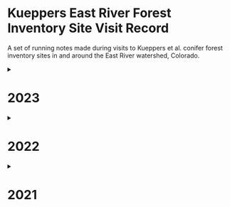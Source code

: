 # Kueppers East River Forest Inventory Site Visit Record

A set of running notes made during visits to Kueppers et al. conifer forest inventory sites in and around the East River watershed, Colorado. 

<details>
    <summary>
        <h1>2023</h1>
    </summary>
<p>

## 8/9/2023
### XX-PLN2
Arrived: NA
Exited: NA
Personnel: Worsham, MT Powell, Sewanee

Mortality survey. Also repaired soil VWC logger and HOBO air T/RH cable. 

## 8/8/2023
### ER-APU1 

Mortality survey. Downloaded DTP data.

## 8/7/2023
### ER-BME1

Sensor data download and maintenance. 

### ER-BME3  

Mortality survey. Downloaded VWC data.

## 8/4/2023
### SR-PVG1
Arrived: NA
Exited: NA
Personnel: Worsham, MT Powell

Sensor data download and maintenance. Site in poor shape due to heavy snow. Snow finally gone. 

### ER-APU1
Arrived: 09:45  
Exited: 11:50  
Personnel: Worsham, MT Powell  

Sensor data download and maintenance. Set lines for mortality survey. 3 tags and collars found on the ground

- 7344 - hung on dead tree at S edge of plot
- 7065 - left in place on the ground

## 8/3/2023
### ER-APL1
Arrived: 09:30  
Exited: 15:00  
Personnel: Worsham, MT Powell, Frazee

Reinventory. Complete. All stems located and measured. Full records.

## 8/2/2023
### ER-APL1
Arrived: NA 
Exited: NA  
Personnel: Worsham, Dashpute, Budoff-Corujo, MT Powell, Frazee

Reinventory. Also repaired HOBO mount with new style. No data download.

## 8/1/2023
### ER-APL1
Arrived: NA  
Exited: NA  
Personnel: Worsham  
Set lines for reinventory. No inventory–storms.

### CC-CVS1
Arrived: NA  
Exited: NA  
Personnel: Worsham 

Sensor maintenance.

## 7/22/2023
### CC-CVS1 
Arrived: NA
Exited: NA
Personnel: Worsham

Sensor maintenance and data download. 

## 7/21/2023
### ER-APL1
Arrived: NA
Exited: NA
Personnel: Worsham

Soil sampling for HYPROP. 

- Dug to 15 cm 
- Loamy soil 
- Some metasedimentary stones 1-2 cm
- Removed sample at 17:25. Check SM records.

### ER-GT1
Arrived: NA  
Exited: NA  
Personnel: Worsham  

Soil sampling for HYPROP. 

- Dug to 18 cm
- Hammered ring into flat surface
- Some stones at 2-3 cm down
- Clay-loam, more sand and decomposing granodiorite than at ER-BME1
- Removed sample at 16:15. Check SM data
- Distance to logger: 1.6 m

### ER-BME1
Arrived: NA  
Exited: NA  
Personnel: Worsham  

Soil sampling for HYPROP. 

- Dug to 18 cm
- Exposed flat soil surface
- Hammered ring with rubber mallet until flush with bottom
- Soil = clay-loam, 0% rocks and stones
- MOIST!
- Removed sample at 15:30. Check SM records.
- Distance to SM logger: 5.0 m 

## 7/20/2023
### SG-NES2
Arrived: NA
Exited: NA
Personnel: Worsham, MT Powell, Dashpute, Budoff-Corujo, Frazee  

Re-inventory Day 1 + coring PICO. Only got a handful of PICO, trying to keep up with inventory pace and dealing with storm. Field data in `EastRiver_Coring_Field_Data_2022-2023.`

## 7/18/2023
### SG-SES1
Arrived: 15:10 
Exited: 17:00
Personnel: Worsham

Soil sampling for HYPROP. Protocol:

- Dug pit to 15 cm
- Exposed flat surface at bottom
- Using a rubber mallet, hammered sampling ring to flush with soil surface
- Used trowel to dig out soil around ring
- Pulled out ring, using trowel to preserve soil at bottom, and leaving some soil mounded on top
- Cut mound so soil level was flush with edge of ring
- Soil was extremely dry and somewhat rocky: may have lost some soil or disrupted pore structure especially near the bottom of the sample 
- Removed sample at 16:35. Check SM records.
- Distance to logger: 3.2 m

Notes: 
- Had to dig 3 pits and refill 2
- First tried to hammer without plastic top on top of ring, and soil bounced out with hammering
- Also tried extracting ring without trowel assist, and soil all poured out
- In second pit, tried using trowel to assist extraction, but still lost a lot of soil
- Conclusion was that I needed to dig down well below the bottom of the ring to pull ring and soil out with minimal disturbance

### SG-NES1
Arrived: 14:00
Exited: 14:35
Personnel: Worsham

Sensor data download. Site in decent shape. Very little to remove. 

## 7/16/2023
### CC-CVS1
Arrived: 16:00  
Exited: 17:00  
Personnel: Worsham, Dashpute  

Sensor data download. Site in poor shape.

## 6/17/23
### XX-PLN2
Arrived: 09:40  
Exited: 10:50  
Personnel: Worsham  

Sensor data download. Site in great shape.

## 6/13/23
### SG-SWR1
Arrived: 11:00
Exited: 12:30  
Personnel: Worsham, Kueppers, Budoff-Corujo, Talavera, Sanchez  

Sensor data download and scouting for sapflux installation. Site in good shape. 

## 6/12/23
### ER-GT1
Arrived: 12:10  
Exited: 12:45  
Personnel: Worsham, Budoff-Corujo  
Sensor data download. Site in OK shape. 

### ER-APL1  
Arrived: 10:00  
Exited: 11:00  
Personnel: Worsham, Budoff-Corujo  
Sensor data download and maintenance. Site in OK shape. Even more deadfall than I recall from last year. Hard-hit defoliated trees from August 2022 mostly seem to have revived, survived. Some new green growth evident on defoliated branches.
## 6/11/23
### SR-PVG1
Arrived: 16:20  
Exited: 17:10  
Personnel: Worsham  
Sensor data download and maintenance. Thwarted due to snow. 

</p>
</details>

<details>
    <summary>
        <h1>2022</h1>
    </summary>
<p>
    
## 9/24/22
### XX-CAR3  
Arrived: NA  
Exited: NA  
Personnel: Worsham  
Sensor data download and maintenance. Even more animal damage than in August. Had to replace a bunch of stuff...  

### SG-SWR1
Arrived: 12:10  
Exited: 13:00  
Personnel: Worsham, Wainwright  
Sensor data download and maintenance. No major changes since June. Replaced jar on one probe due to animal damage, but no issues with sensors themselves.

### SG-NES1
Arrived: 09:50  
Exited: 11:00  
Personnel: Worsham, Wainwright
Sensor data download and maintenance. Replaced several sensors. No major changes since August.

### XX-PLN2
Arrived: 07:45  
Exited: 08:15  
Personnel: Worsham  
Sensor data download and maintenance. Site in good shape. No major changes since June.

## 9/23/22
### ER-APU1
Arrived: 16:25  
Exited: 17:45 
Personnel: Worsham, Wainwright, Wielandt  
Sensor data download and maintenance. Clear day, beautiful. 

## 9/21/2
### SR-PVG1
Arrived: NA  
Exited: NA  
Personnel: Worsham  
Sensor data download and maintenance. Very rainy, cool. No major changes since August. 

### ER-BME1
Arrived: NA  
Exited: NA  
Personnel: Worsham  
Sensor data download and maintenance. HOBO cables destroyed, otherwise OK. Field-spliced HOBO cables. Replaced a few previously removed sensors. 

### ER-APL1
Arrived: 08:00  
Exited: 08:45  
Personnel: Worsham  
Sensor data download and maintenance. Site in good shape. Cool, clear. No additional significant animal damage. Potential re-growth evident on a few severely defoliated trees. 

## 9/16/22
### CC-CVS1
Arrived: NA  
Exited: NA  
Personnel: Worsham  
Sensor data download and maintenance.  

## 9/15/22
### ER-GT1
Arrived: 13:30  
Exited: 14:25  
Personnel: Worsham  
Sensor data download and maintenance. Rainy, cool. T≈10ºC

## 8/17/22
### XX-CAR3
Arrrived: 08:15  
Exited: 11:20  
Personnel: Worsham, Sewanee (4)  
Mortality survey. Rain, fog, drip. T≈60ºF. Animal damage to soil moisture logger. Plugged cables back in. Did not address bent snow probe (D85B15).  

## 8/16/22
### WG-WGM1
Arrived: 15:45  
Exited: 17:50  
Personnel: Worsham, Powell T, Davis B  
Mortality survey. Completed survey in afternoon, in < 2 hours. 

### ER-APL1
Arrived: 08:15  
Exited: 12:50  
Personnel: Worsham, Powell T, Sewanee  
Mortality survey. Complete. Took B cores from 5 trees. 

## 8/15/22
### CC-CVN1
Personnel: Powell T, Sewanee  
Mortality survey. Finished about 1/3 and descended for lightning storm. 

### CC-EMN1
Personnel: Powell T, Sewanee  
Mortality survey. Complete.

## 8/14/22
### CC-CVS1
Personnel: Powell T, Sewanee  
Mortality survey. Complete.

### CC-CVN2
Personnel: Powell T, Sewanee  
Mortality survey. Complete. 

## 8/12/22
### SG-NES1
Personnel: Powell T, Sewanee  
Mortality survey. Complete.

### SG-NES2
Personnel: Powell T, Sewanee  
Mortality survey. Complete. 

### SG-NWS1
Personnel: Powell T, Sewanee  
Completed site installation and first census. Geotagged corners.

## 8/11/22
### SG-NWS1
Arrived: 09:15  
Exited: 13:10  
Personnel: Worsham, Powell T, Powell MT, Sewanee  
Installation and first census. Very dense site. Cool, moderate moisture in morning. Did not complete. Storm built quickly in afternoon, and we descended in a hurry amid frequent lightning and thunder. 

### SG-NES1
Arrived: 11:20  
Exited: 11:40  
Personnel: Worsham  
Sensor maintenance. Reinstalled and relaunched HOBO air T/RH sensor using new mount.

## 8/10/22
### ER-APL1
Arrived: 13:20  
Exited: 15:55  
Personnel: Worsham, Powell MT, Ramsey  
Mortality survey. Partway through the first lane, Worsham started doing smaller trees on his own and recording notes in field notebook 2022-1. This covered trees with tag numbers 6304+. Light rain and some hail. Thunder. Left before finishing second lane. 

### SR-PVG1
Arrived: 08:20  
Exited: 10:45  
Personnel: Worsham, Powell MT, Ramsey
Mortality survey and sensor maintenance. Site was damp, as usual. Coral fungus and devil's fingers fruiting. Finished mortality survey quickly, as there were only about 80 trees. 

## 8/9/22
### XX-FAR1
Arrived: 09:45   
Exited: 16:00  
Personnel: Worsham, Powell MT, Sewanee (5)  
Installation and first census. About 300 trees, so moderately dense. In the upper left corner of the plot are a lot of dense pines. Otherwise clumpy. Sparse understory, and mostly fir in the smaller age classes. Somewhat dry site, lying on a local nose just above a small intermittent drainage, which was dry today. At landscape scale, the site is somewhat concave. 

### ER-BME3
Arrived: NA  
Exited: NA  
Personnel: Powell T, Sewanee (2)  
Installation and first census. Two students went to finish BME3 with Powell T. Others went to XX-FAR1. Completed inventory.

## 8/8/22
### ER-BME3
Arrived: 14:20  
Exited: 17:30  
Personnel: Powell T, Worsham, Powell MT, Sewanee (7)  
Installation and first census. Split the 10-person crew up. Three went to ER-BME3 (Powell T leading) while the rest stayed in ER-BME1 for mortality survey (Worsham leading). Installed site. Site is of moderate density and moderate moisture. Canopy is closely packed and stand is mixed age. Saw snowshoe hare. 

### ER-BME1
Arrived: 09:45  
Exited: 13:40  
Personnel: Powell T, Worsham, Powell MT, Sewanee (5)  
Mortality survey and coring. Split the 10-person crew up. Three went to ER-BME3 (Powell T leading) while the rest stayed in ER-BME1 for mortality survey (Worsham leading). Completed mortality survey in 4 hours. A couple of trees were difficult to find. Seems like a relatively low mortality rate, compared to some others we've seen. Took cores from 5 fir and 4 spruce, randomly sampled, for B cores in this series. 

## 8/7/22
### ER-GT1
Arrived: NA  
Exited: NA  
Personnel: Powell T, Powell MT, Worsham, Sewanee  
Mortality survey and coring. First plot with 7-student Sewanee crew, plus T and MT Powell. Worsham arrived from Denver a few hours after the crew started. Took cores from 5 fir and 4 spruce, randomly sampled, for B cores in this series. Inspected sensors and found damage to FC5299. 

## 7/22/22
### ER-BME3
Arrived: 09:20  
Exited: 11:10  
Personnel: Kueppers, Worsham  
Installed plot corners for inventory in August. 

## 7/19/22
### SG-NES1
Arrived: 09:45  
Exited: 13:30  
Personnel: Worsham, Henderson A, Peterson A  
Coring. No major changes in site since July. Very warm and dry. T=75ºF. Understory lush, snow gone. Less than 5% cloud cover at arrival and clear through day. Removed broken snow DTP array.

## 7/17/22
### ER-APU1
Arrived: NA  
Exited: NA  
Personnel: Worsham, Henderson A, Peterson A   
Coring. No major changes in site since June. Warm, windy and dry. All cores taken within plot boundaries.

## 7/14/22
### XX-CAR3
Arrived: 09:15  
Exited: 14:00  
Personnel: Worsham, Henderson A  
Coring. Dry site. 50% cloud cover at arrival, but clearing. Storms at 13:30. No major changes in site since June. T=70ºF. Had to go outside the plot boundaries for several ABLA and did not get a full 20. Additional trees located along N and W edges within 10 m of plot boundary. 

## 7/13/22
### SR-PVG1
Arrived: NA  
Exited: NA  
Personnel: Worsham, Kaufman E  
Coring. Site dry. Storms toward noon. Had to go outside plot boundaries for several trees. Additional trees located along N edge within 10 m of plot boundary, except 8682 at NE corner and 8688, just W of NW corner. Removed broken snow probe (D0E2CF) and broken soil probe (F69C60).

### CC-CVS1
Arrived: 08:50  
Exited: 11:00  
Personnel: Worsham, Kaufman E  
Coring. Clear morning. T≈60ºF. Site damp at arrival. Sampled out-of-plot (OOP) trees. Additional trees located along N and E edges within 10 m of plot boundary. Tagged and measured DBH, CII, canopy position for new OOP trees.

## 7/12/22
### CC-CVS1
Arrived: 09:30  
Exited: 15:45  
Personnel: Worsham  
Coring. Cored all possible trees within CC-CVS1 plot boundaries. Still need to core 9 ABLA outside plot. For a timing benchmark, was able to take A and B cores from 24 trees in 6 hours. Removed dead soil probe CD187B.

## 7/11/22
### CC-CVS1
Arrived: 13:30  
Exited: 15:30  
Personnel: Worsham  
Coring. Sampled A and B cores from 7 trees. Will likely need to sample ABLA out of plot (OOP), as there just aren't very many canopy ABLA within bounds. 

### Research Meadow
Personnel: Worsham  
Practice coring in research meadow trees. Key lessons: (1) measure sapwood depth before putting core in straw... (2) try to keep the borer vertically perpendicular to the growth angle of the tree for most accurate ring-widths.

## 6/16/22
### CC-CVS1
Arrived: 07:55  
Exited: 09:30  
Personnel: Worsham  
Sensor data download and maintenance. Took gland-to-ground and other measurements for all sensors. 

## 6/15/22
### SG-SWR1
Personnel: Worsham, Kueppers, Fauteux  
Relaunched HOBO air T/RH logger, having forgotten to do so on 6/9/21. Sampling begins at 13:00. 

### SG-NES1
Arrived: 11:10  
Exited: 11:55  
Personnel: Worsham, Kueppers  
Sensor data download and maintenance. Site mostly dry. Still some snow covering soil sensors, so did not get full GTG measurements, though all data were retrievable. 

### SG-NWS1
Arrived: NA  
Exited: NA  
Personnel: Worsham, Kueppers, Fauteux  
Site installation. Set up 4 corners for inventory in August. Did not take GPS readings. Need to do so in August. Site sits a few hundred m beyond the summit of Snodgrass and is QUITE DENSE and uneven-aged. Mild slope, a few snow-maintained gaps, fairly dry WNW facing site. Lots of ABLA and even more PIEN in understory. No PICO evident. Temperature is remarkably cool (T≈40ºF), compared to other aspects on Snodgrass, with <5% snow evident, despite much more remaining on N aspects near summit. Likely has had a short growing season historically, but now longer, as suggested by the abundance of seedlings and saplings and relatively short-statured older trees. Patchy ground cover is primarily *Vaccinium myrtillus*.

## 6/14/22
### ER-APU1  
Arrived: 10:40  
Exited: 12:30  
Personnel: Worsham, Fauteux  
Sensor data download and maintenance. Approach was very difficult for Fauteux. Took over 2 hours to access site, and scrambling was quite uncomfortable. Keep in mind for research assistants with limited experience in mountain terrain in future. 

## 6/13/22
### SR-PVG1
Arrived: NA  
Exited: NA  
Personnel: Worsham, Fauteux  

Sensor data download and maintenance. Site somewhat moist. 30% snow in plot, but no snow in contact with sensors. Lots of deadfall, likely more than in 2021. Very little ground cover, perhaps because of cattle grazing in summer/fall 2021. Sensor site in very poor condition. See maintenance records for details. 

### XX-PLN2
Arrived: 09:00 
Exited: 10:40 
Personnel: Worsham, Fateux  

Sensor data download and maintenance. Site is generally in good shape. No bends or warps on the DTP probes. Soil looks very dry. Clear day, but somewhat smoky/hazy and light wind. 

## 6/12/22
### XX-FAR1
Arrived: 07:30  
Exited: 10:00  
Personnel: Worsham, Kueppers, Fauteux  
Site installation at higher of two potential Brush Creek sites. Actually in Farris Creek drainage, so will name accordingly. It's a unique looking site. The surrounding area is some mature PIEN/ABLA but a lot of PICO interspersed. Nearby there are exclusive PICO stands and some past char still evident on deadfall and a few standing dead stems, suggesting a stand-clearing fire within the last century or so. Site itself is heavy on PICO. The slope is gentle, 5-10%, and the site is NW facing. Understory is sparse but LOTS of PIEN seedlings and saplings. Not much PIEN in the canopy, it appears, but much ABLA. E corner abuts a deep, likely intermittent drainage with some surface flow on 6/12/22. Soil is shallow, and there is abundant deadfall, especially to the N and W of the plot, including some large dead within the plot bounds. 

## 6/11/22
### ER-BME3
Arrived: NA  
Exited: NA  
Personnel: Worsham, Kueppers, Fauteux  
Site installation at third Baldy East site. Found viable site about 10 m E of original proposed plot. Still a lot of snow on the ground, so couldn't finalize corners. Will need to return to set corners in July. Used a red handkerchief for flagging. Put in 2 corner stakes where soil was exposed and geotagged all proposed corner locations, but will need to update geotags once corners are adjusted for slope and finalized. Slope angle is mild and the site faces approximately E, to the extent it has an aspect at all. Small bump or drop near center, parallel to slope. May just be a buried tree, but may want to reevaluate site for suitability after snowmelt. That soil which is exposed is very rocky, but hard to assess understory and ground cover. Need to look out for standing water and drainage after melt. PIEN and ABLA dominate the canopy in apparently equal numbers. This is a mature stand. 

### ER-BME1
Arrived: NA  
Exited: NA  
Personnel: Worsham, Kueppers, Fauteux  
Sensor data download and maintenance. Site in bad shape. See maintenance record for details.

## 6/10/22
### XX-CAR3
Personnel: Worsham, Fauteux  
Sensor data download and maintenance. Site is QUITE dry already. 0% snow. No significant mortality change. Ground cover full, extensive, green. Clear morning, T≈10ºC. Sensor site in good shape. 

### Red Mountain 1
Personnel: Worsham, Fauteux  
Scouting. Drive is 50 min + PAST the Carbon TH beyond Ohio Pass. Road is impassable approx. 3 miles from TH. Didn't attempt hike for time. Not a feasible site due to access time and constraints. 

### ER-APL1
Arrived: 14:15  
Exited: 15:00  
Personnel: Worsham  
Sensor data download and maintenance. Lots of deadfall in plot, far more than last year, probably owing to winter and spring winds. Site very damp, as usual. 10% snow. Slightly windy. T≈15ºC. 60% cloud cover. Probes and infrastructure all seem in good shape.

## 6/9/22
### Snodgrass NW Slope 1
Personnel: Worsham  
Scouting. Decent site. Gentle slope. PIEN/ABLA dominated, with lots of short-statured mature trees and dense seedlings/saplings. Some logging evidence between summit and site. Lots of deadfall. Not much exposed, visible rock. NW aspect. Ground cover herbaceous, sparse. 20-30% snow cover.

### SG-NES1
Arrived: 09:45
Exited: 11:00
Personnel: Worsham, Fauteux  
Sensor data download and maintenance. Sensor site somewhat damaged by snow. See sensor maintenance record for details. 

## 6/8/22
### ER-GT1
Arrived: 16:40  
Exited: 18:20  
Personnel: Worsham, Fauteux  
Sensor data download and maintenance. 10-15% snow cover, damp soil. Clear sky. T≈20ºC. Mortality extensive but seems similar to that in 2021. See sensor maintenance record for details. 
</p>
</details>

<details>
    <summary>
        <h1>2021</h1>
    </summary>
<p>

## 10/8/21
### CC-CVS1
Arrived: NA  
Exited: NA  
Personnel: Worsham, Dafflon, Wielandt  
Sensor data download and inspection. Soil moisture infrastructure OK. Also installed snow and soil DTP probes and HOBO air T/RH sensor.

### ER-APU1
Arrived: NA  
Exited: NA  
Personnel: Worsham, Dafflon, Wielandt  
Sensor data download and inspection. Soil moisture infrastructure OK. Also installed snow and soil DTP probes and HOBO air T/RH sensor.

### ER-GT1
Arrived: NA  
Exited: NA  
Personnel: Worsham, Dafflon, Wielandt  
Installed snow and soil DTP probes. 

### SR-PVG1
Arrived: NA  
Exited: NA  
Personnel: Worsham, Dafflon, Wielandt 
Sensor data download and inspection. Soil moisture infrastructure OK. Also installed snow and soil DTP probes and HOBO air T/RH sensor.

## 10/6/21
### ER-BME1
Arrived: 11:45  
Exited: 13:00  
Personnel: Worsham, Dafflon, Wang  
Sensor data download and inspection. Soil moisture infrastructure OK. Also installed snow and soil DTP probes and HOBO air T/RH sensor.

## 10/5/21
### ER-GT1
Arrived: 13:25  
Exited: 17:00  
Personnel: Worsham  
Sensor data download and inspection. Soil moisture infrastructure OK.  

## 08/13/21
### CC-CVS1
Arrived: NA  
Exited: 10:00  
Personnel: Worsham  
Sensor installation. Completed. 

## 08/12/21
### CC-CVS1
Arrived: NA  
Exited: NA  
Personnel: Worsham, Hinojo-Hinojo  
Sensor installation. Didn't quite finish due to time constraints. 

## 08/05/21
### XX-PLN2
Arrived: NA  
Exited: 12:30  
Personnel: Worsham, Katz, Elliott  
Sensor installation. Complete. Saw bear scat with plastic bag and trail mix in it. 

## 08/05/2021
### SR-PVG1
Arrived: NA    
Exited: 17:25  
Personnel: Worsham, Katz, Elliott  
Sensor installation. Complete.

## 07/28/2021
### ER-APU1
Arrived: NA  
Exited: 13:30  
Personnel: Worsham, Katz, Elliott  
Sensor installation. Complete.

## 07/23/21
### ER-GT1
Arrived: NA  
Exited: 12:00  
Personnel: Kueppers, Katz, Elliott  
Sensor installation. Complete.

## 07/20/21
Arrived: NA  
Exited: NA  
Personnel: Worsham, Katz, Elliott  
Sensor location measurements and first census.

## 07/16/21
### XX-CAR3
Arrived: NA  
Exited: 19:00  
Personnel: Worsham, Katz  
Sensor installation. Complete. Inventory site installation: will return for census.

## 07/15/2021
### SG-NES1
Arrived: NA  
Exited: 19:00  
Personnel: Worsham, Katz, Elliott  
Sensor installation. Complete.

## 06/24/21
### ER-BME1
Arrived: NA  
Exited: 10:40  
Personnel: Kueppers, Worsham, Katz, Elliott  
Sensor installation. Complete. 

## 06/23/21
### ER-APL1
Arrived: NA  
Exited: 14:35  
Personnel: Worsham, Kueppers, Katz, Elliott
Sensor installation. Complete. 

## 06/08/21
### SG-SWR1
Arrived: NA  
Exited: 13:20  
Personnel: Dafflon, Worsham, Katz  
First sensor installation. Complete.
</p>
</details>